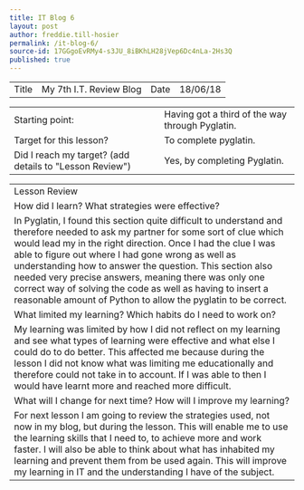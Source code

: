 ```yaml
---
title: IT Blog 6
layout: post
author: freddie.till-hosier
permalink: /it-blog-6/
source-id: 17GGgoEvRMy4-s3JU_8iBKhLH28jVep6Dc4nLa-2Hs3Q
published: true
---
```

<table>
  <tr>
    <td>Title</td>
    <td>My 7th  I.T. Review Blog</td>
    <td>Date</td>
    <td>18/06/18</td>
  </tr>
</table>


<table>
  <tr>
    <td>Starting point:</td>
    <td>Having got a third of the way through Pyglatin.</td>
  </tr>
  <tr>
    <td>Target for this lesson?</td>
    <td>To complete pyglatin.</td>
  </tr>
  <tr>
    <td>Did I reach my target?
(add details to "Lesson Review")</td>
    <td>Yes, by completing Pyglatin.</td>
  </tr>
</table>


<table>
  <tr>
    <td>Lesson Review</td>
  </tr>
  <tr>
    <td>How did I learn? What strategies were effective?</td>
  </tr>
  <tr>
    <td>In Pyglatin, I found this section quite difficult to understand and therefore needed to ask my partner for some sort of clue which would lead my in the right direction. Once I had the clue I was able to figure out where I had gone wrong as well as understanding how to answer the question. This section also needed very precise answers, meaning there was only one correct way of solving the code as well as having to insert a reasonable amount of Python to allow the pyglatin to be correct.</td>
  </tr>
  <tr>
    <td>What limited my learning? Which habits do I need to work on?</td>
  </tr>
  <tr>
    <td>My learning was limited by how I did not reflect on my learning and see what types of learning were effective and what else I could do to do better. This affected me because during the lesson I did not know what was limiting me educationally and therefore could not take in to account. If I was able to then I would have learnt more and reached more difficult.</td>
  </tr>
  <tr>
    <td>What will I change for next time? How will I improve my learning?</td>
  </tr>
  <tr>
    <td>For next lesson I am going to review the strategies used, not now in my blog, but during the lesson. This will enable me to use the learning skills that I need to, to achieve more and work faster. I will also be able to think about what has inhabited my learning and prevent them from be used again. This will improve my learning in IT and the understanding I have of  the subject.</td>
  </tr>
</table>


